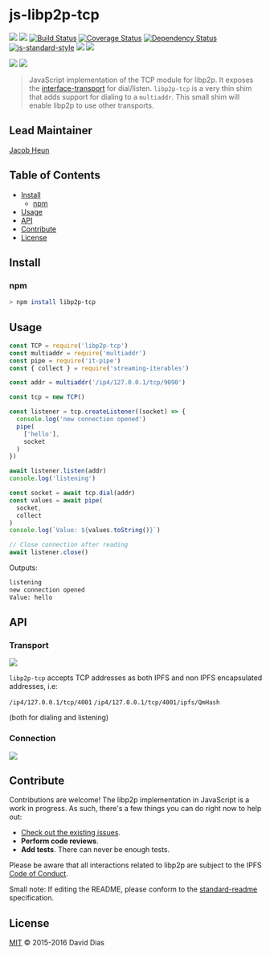 # js-libp2p-tcp

[![](https://img.shields.io/badge/made%20by-Protocol%20Labs-blue.svg?style=flat-square)](http://ipn.io)
[![](https://img.shields.io/badge/freenode-%23ipfs-blue.svg?style=flat-square)](http://webchat.freenode.net/?channels=%23ipfs)
[![Build Status](https://travis-ci.org/libp2p/js-libp2p-tcp.svg?style=flat-square)](https://travis-ci.org/libp2p/js-libp2p-tcp)
[![Coverage Status](https://coveralls.io/repos/github/libp2p/js-libp2p-tcp/badge.svg?branch=master)](https://coveralls.io/github/libp2p/js-libp2p-tcp?branch=master)
[![Dependency Status](https://david-dm.org/libp2p/js-libp2p-tcp.svg?style=flat-square)](https://david-dm.org/libp2p/js-libp2p-tcp)
[![js-standard-style](https://img.shields.io/badge/code%20style-standard-brightgreen.svg?style=flat-square)](https://github.com/feross/standard)
![](https://img.shields.io/badge/npm-%3E%3D3.0.0-orange.svg?style=flat-square)
![](https://img.shields.io/badge/Node.js-%3E%3D6.0.0-orange.svg?style=flat-square)

[![](https://raw.githubusercontent.com/libp2p/interface-transport/master/img/badge.png)](https://github.com/libp2p/interface-transport)
[![](https://raw.githubusercontent.com/libp2p/interface-connection/master/img/badge.png)](https://github.com/libp2p/interface-connection)


> JavaScript implementation of the TCP module for libp2p. It exposes the [interface-transport](https://github.com/libp2p/interface-connection) for dial/listen. `libp2p-tcp` is a very thin shim that adds support for dialing to a `multiaddr`. This small shim will enable libp2p to use other transports.

## Lead Maintainer

[Jacob Heun](https://github.com/jacobheun)

## Table of Contents

- [Install](#install)
  - [npm](#npm)
- [Usage](#usage)
- [API](#api)
- [Contribute](#contribute)
- [License](#license)

## Install

### npm

```sh
> npm install libp2p-tcp
```

## Usage

```js
const TCP = require('libp2p-tcp')
const multiaddr = require('multiaddr')
const pipe = require('it-pipe')
const { collect } = require('streaming-iterables')

const addr = multiaddr('/ip4/127.0.0.1/tcp/9090')

const tcp = new TCP()

const listener = tcp.createListener((socket) => {
  console.log('new connection opened')
  pipe(
    ['hello'],
    socket
  )
})

await listener.listen(addr)
console.log('listening')

const socket = await tcp.dial(addr)
const values = await pipe(
  socket,
  collect
)
console.log(`Value: ${values.toString()}`)

// Close connection after reading
await listener.close()
```

Outputs:

```sh
listening
new connection opened
Value: hello
```

## API

### Transport

[![](https://raw.githubusercontent.com/libp2p/interface-transport/master/img/badge.png)](https://github.com/libp2p/interface-transport)

`libp2p-tcp` accepts TCP addresses as both IPFS and non IPFS encapsulated addresses, i.e:

`/ip4/127.0.0.1/tcp/4001`
`/ip4/127.0.0.1/tcp/4001/ipfs/QmHash`

(both for dialing and listening)

### Connection

[![](https://raw.githubusercontent.com/libp2p/interface-connection/master/img/badge.png)](https://github.com/libp2p/interface-connection)

## Contribute

Contributions are welcome! The libp2p implementation in JavaScript is a work in progress. As such, there's a few things you can do right now to help out:

- [Check out the existing issues](//github.com/libp2p/js-libp2p-tcp/issues).
- **Perform code reviews**.
- **Add tests**. There can never be enough tests.

Please be aware that all interactions related to libp2p are subject to the IPFS [Code of Conduct](https://github.com/ipfs/community/blob/master/code-of-conduct.md).

Small note: If editing the README, please conform to the [standard-readme](https://github.com/RichardLitt/standard-readme) specification.

## License

[MIT](LICENSE) © 2015-2016 David Dias
